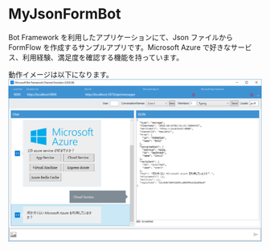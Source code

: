 # MyJsonFormBot
Bot Framework を利用したアプリケーションにて、Json ファイルから FormFlow を作成するサンプルアプリです。Microsoft Azure で好きなサービス、利用経験、満足度を確認する機能を持っています。

動作イメージは以下になります。
![image for running](https://raw.githubusercontent.com/normalian/MyJsonFormBot/master/img.png "Image for running")
